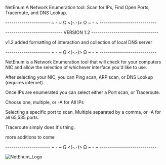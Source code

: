 NetEnum
A Network Enumeration tool: Scan for IPs, Find Open Ports, Traceroute, and DNS Lookup.

---------------------- ~ - ~ Ω <(-.-)> Ω ~ - ~ ----------------------------

---------------------------- VERSION 1.2 ---------------------------------

v1.2 added formatting of interaction and collection of local DNS server 

---------------------- ~ - ~ Ω <(-.-)> Ω ~ - ~ ----------------------------

NetEnum is a Network Enumeration tool that will check for your computers NIC and allow the selection of whichever interface you'd like to use.

After selecting your NIC, you can Ping scan, ARP scan, or DNS Lookup (requires internet)

Once IPs are enumerated you can select either a Port scan, or Traceroute.

Choose one, multiple, or -A for All IPs

Selecting a specific port to scan, Multiple separated by a comma, or -A for all 65,535 ports.

Traceroute simply does it's thing.

more additions to come

---------------------- ~ - ~ Ω <(-.-)> Ω ~ - ~ ----------------------------

![NetEnum_Logo](https://github.com/user-attachments/assets/37349b61-ed17-4ff6-99a5-731a26617e80)
